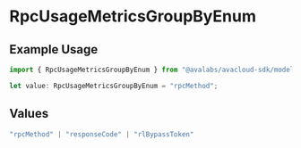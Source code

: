 # RpcUsageMetricsGroupByEnum

## Example Usage

```typescript
import { RpcUsageMetricsGroupByEnum } from "@avalabs/avacloud-sdk/models/components";

let value: RpcUsageMetricsGroupByEnum = "rpcMethod";
```

## Values

```typescript
"rpcMethod" | "responseCode" | "rlBypassToken"
```